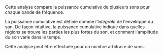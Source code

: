 Cette analyse compare la puissance cumulative de plusieurs sons pour chaque bande de fréquence. 

La puissance cumulative est définie comme *l'intégrale* de l'enveloppe du son.
De façon intuitive, la puissance cumulative indique dans quelles régions se trouve les parties les plus fortes du son,
et comment l'amplitude du son varie dans le temps.

Cette analyse peut être effectuée pour un nombre arbitraire de sons.
